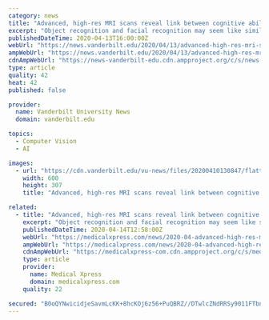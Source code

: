```yaml
---
category: news
title: "Advanced, high-res MRI scans reveal link between cognitive abilities and ‘tree ring’ layers in the brain"
excerpt: "Object recognition and facial recognition may seem like similar abilities, but new research finds that these behaviors are on the opposite ends of the spectrum when it comes to physical signatures in the brain. According to a new study, published by a team of scientists at Vanderbilt, both recognition abilities are associated with the same ..."
publishedDateTime: 2020-04-13T16:00:00Z
webUrl: "https://news.vanderbilt.edu/2020/04/13/advanced-high-res-mri-scans-reveal-link-between-cognitive-abilities-and-tree-ring-layers-in-the-brain/"
ampWebUrl: "https://news.vanderbilt.edu/2020/04/13/advanced-high-res-mri-scans-reveal-link-between-cognitive-abilities-and-tree-ring-layers-in-the-brain/amp/"
cdnAmpWebUrl: "https://news-vanderbilt-edu.cdn.ampproject.org/c/s/news.vanderbilt.edu/2020/04/13/advanced-high-res-mri-scans-reveal-link-between-cognitive-abilities-and-tree-ring-layers-in-the-brain/amp/"
type: article
quality: 42
heat: 42
published: false

provider:
  name: Vanderbilt University News
  domain: vanderbilt.edu

topics:
  - Computer Vision
  - AI

images:
  - url: "https://cdn.vanderbilt.edu/vu-news/files/20200410130847/flatten-the-curve-600x307.jpg"
    width: 600
    height: 307
    title: "Advanced, high-res MRI scans reveal link between cognitive abilities and ‘tree ring’ layers in the brain"

related:
  - title: "Advanced, high-res MRI scans reveal link between cognitive abilities and 'tree ring' layers in the brain"
    excerpt: "Object recognition and facial recognition may seem like similar abilities, but new research finds that these behaviors are on the opposite ends of the spectrum when it comes to physical signatures in the brain. According to a new study, published by a team of scientists at Vanderbilt, both recognition abilities are associated with the same area ..."
    publishedDateTime: 2020-04-14T12:58:00Z
    webUrl: "https://medicalxpress.com/news/2020-04-advanced-high-res-mri-scans-reveal.html"
    ampWebUrl: "https://medicalxpress.com/news/2020-04-advanced-high-res-mri-scans-reveal.amp"
    cdnAmpWebUrl: "https://medicalxpress-com.cdn.ampproject.org/c/s/medicalxpress.com/news/2020-04-advanced-high-res-mri-scans-reveal.amp"
    type: article
    provider:
      name: Medical Xpress
      domain: medicalxpress.com
    quality: 22

secured: "B0oQYNwicidjeSavmLcKK+8hcKOj6z56+PuQBRZ//DTwlcZNdRRSy9011FTbnRZSs1hX3R4QirHG79o0cSVCIck64zjEYzhn2A0MtdTsvm7o5S0RI2IbCEftjsKzCijeGFXsJbTjuYpxugtfGBB0OuJc5WzVrzjzGGydxolPbrl8NEP0sQfMFkgIebKJPaQE7UVdeYlXw7sWSg4vsgKOErI4A0gE+1ZGTF4rg6/9NrDYQGa3ikgkj9iAX+5EqAwia9lx7kde4OvO0MFAFggNLx6pdJRPGpnpQd7/N7Fpw5prNAfCNnAvHj+B7vp7dYcLT/b4xnTZMlEDC0w+LyLRECeDWRAn2tVGpswUvE10AagwuLGAl9r311bifgEmxJeKG+xJPz0O3vby3lG/+x++S7gbNNn8ln6oBMt4tk1kbudJm93bDqUh191mLbxQR9Wo9mdIPC5BKzsziLHgt1ZR6uyCIyi/XVoANFRTXECMYP4=;YnkF2KJ8CZcXWGjHY8zlfg=="
---
```


